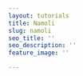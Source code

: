 ```yaml
---
layout: tutorials
title: Namoli
slug: namoli
seo_title: ''
seo_description: ''
feature_image: ''

---
```

